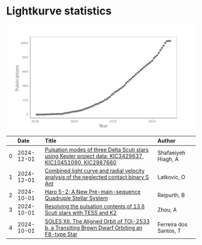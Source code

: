 
<h1>Lightkurve statistics</h1>

![publications](out/lightkurve-publications.png)  

|    | Date       | Title                                                                                                                                                                       | Author                 |
|---:|:-----------|:----------------------------------------------------------------------------------------------------------------------------------------------------------------------------|:-----------------------|
|  0 | 2024-12-01 | [Pulsation modes of three Delta Scuti stars using Kepler project data: KIC3429637, KIC10451090, KIC2987660](https://ui.adsabs.harvard.edu/abs/2024NewA..11302294S/abstract) | Shafaeiyeh Hiagh, A    |
|  1 | 2024-12-01 | [Combined light curve and radial velocity analysis of the neglected contact binary S Ant](https://ui.adsabs.harvard.edu/abs/2024NewA..11302291L/abstract)                   | Latkovic, O            |
|  2 | 2024-10-01 | [Haro 5-2: A New Pre-main-sequence Quadruple Stellar System](https://ui.adsabs.harvard.edu/abs/2024AJ....168..143R/abstract)                                                | Reipurth, B            |
|  3 | 2024-10-01 | [Resolving the pulsation contents of 13 δ Scuti stars with TESS and K2](https://ui.adsabs.harvard.edu/abs/2024NewA..11102235Z/abstract)                                     | Zhou, A                |
|  4 | 2024-10-01 | [SOLES XII. The Aligned Orbit of TOI-2533 b, a Transiting Brown Dwarf Orbiting an F8-type Star](https://ui.adsabs.harvard.edu/abs/2024AJ....168..145F/abstract)             | Ferreira dos Santos, T |
    